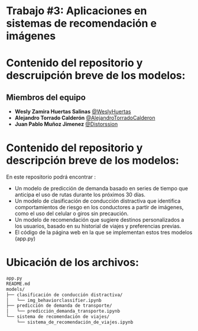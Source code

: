 # Trabajo #3: Aplicaciones en sistemas de recomendación e imágenes

# Contenido del repositorio y descruipción breve de los modelos:


 ## Miembros del equipo

- **Wesly Zamira Huertas Salinas** [@WeslyHuertas](https://github.com/WeslyHuertas)
- **Alejandro Torrado Calderón** [@AlejandroTorradoCalderon](https://github.com/AlejandroTorradoCalderon)
- **Juan Pablo Muñoz Jimenez** [@Distorssion](https://github.com/Distorssion)

# Contenido del repositorio y descripción breve de los modelos:
En este repositorio podrá encontrar :

- Un modelo de predicción de demanda basado en series de tiempo que anticipa el uso de rutas durante los próximos 30 días. 
- Un modelo de clasificación de conducción distractiva que identifica comportamientos de riesgo en los conductores a partir de imágenes, como el uso del celular o giros sin precaución. 
- Un modelo de recomendación que sugiere destinos personalizados a los usuarios, basado en su historial de viajes y preferencias previas.
- El código de la página web en la que se implementan estos tres modelos (app.py)
  
# Ubicación de los archivos:


```bash
app.py
README.md
models/
├── clasificación de conducción distractiva/
│   └── img_behaviorclassifier.ipynb
├── predicción de demanda de transporte/
│   └── predicción_demanda_transporte.ipynb
└── sistema de recomendación de viajes/
    └── sistema_de_recomendación_de_viajes.ipynb
